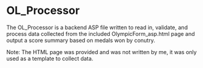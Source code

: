 # OL_Processor
The OL_Processor is a backend ASP file written to read in, validate, and process data collected from the included OlympicForm_asp.html page and output a score summary based on medals won by conutry.

Note: The HTML page was provided and was not written by me, it was only used as a template to collect data.
